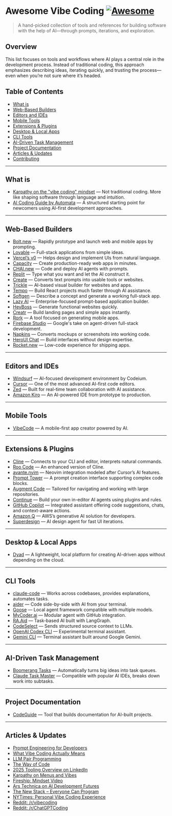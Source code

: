 # Awesome Vibe Coding [![Awesome](https://awesome.re/badge.svg)](https://awesome.re)

> A hand-picked collection of tools and references for building software with the help of AI—through prompts, iterations, and exploration.

## Overview

This list focuses on tools and workflows where AI plays a central role in the development process. Instead of traditional coding, this approach emphasizes describing ideas, iterating quickly, and trusting the process—even when you’re not sure where it’s headed.

## Table of Contents

* [What is](#what-is)
* [Web-Based Builders](#web-based-builders)
* [Editors and IDEs](#editors-and-ides)
* [Mobile Tools](#mobile-tools)
* [Extensions & Plugins](#extensions--plugins)
* [Desktop & Local Apps](#desktop--local-apps)
* [CLI Tools](#cli-tools)
* [AI-Driven Task Management](#ai-driven-task-management)
* [Project Documentation](#project-documentation)
* [Articles & Updates](#articles--updates)
* [Contributing](#contributing)

---

## What is

* [Karpathy on the "vibe coding" mindset](https://x.com/karpathy/status/1886192184808149383) — Not traditional coding. More like shaping software through language and intuition.
* [AI Coding Guide by Automata](https://github.com/automata/aicodeguide) — A structured starting point for newcomers using AI-first development approaches.

---

## Web-Based Builders

* [Bolt.new](https://bolt.new/) — Rapidly prototype and launch web and mobile apps by prompting.
* [Lovable](https://lovable.dev/) — Full-stack applications from simple ideas.
* [Vercel’s v0](https://v0.dev/chat) — Helps design and implement UIs from natural language.
* [Capacity](https://capacity.so/) — Create production-ready web apps in minutes.
* [CHAI.new](https://chai.new) — Code and deploy AI agents with prompts.
* [Replit](https://replit.com/) — Type what you want and let the AI construct it.
* [Create](https://www.create.xyz/) — Converts text prompts into usable tools or websites.
* [Trickle](https://www.trickle.so/) — AI-based visual builder for websites and apps.
* [Tempo](https://www.tempo.new/) — Build React projects much faster through AI assistance.
* [Softgen](https://softgen.ai/) — Describe a concept and generate a working full-stack app.
* [Lazy AI](https://getlazy.ai/) — Enterprise-focused prompt-based application builder.
* [HeyBoss](https://www.heyboss.xyz/) — Generate functional websites quickly.
* [Creatr](https://getcreatr.com/) — Build landing pages and simple apps instantly.
* [Rork](https://rork.app/) — A tool focused on generating mobile apps.
* [Firebase Studio](https://studio.firebase.google.com/) — Google's take on agent-driven full-stack development.
* [Napkins](https://www.napkins.dev/) — Converts mockups or screenshots into working code.
* [HeroUI Chat](https://heroui.chat/) — Build interfaces without design expertise.
* [Rocket.new](https://www.rocket.new/) — Low-code experience for shipping apps.

---

## Editors and IDEs

* [Windsurf](https://codeium.com/windsurf) — AI-focused development environment by Codeium.
* [Cursor](https://www.cursor.com/) — One of the most advanced AI-first code editors.
* [Zed](https://zed.dev/) — Built for real-time team collaboration with AI assistance.
* [Amazon Kiro](https://kiro.dev) — An AI-powered IDE from prototype to production.

---

## Mobile Tools

* [VibeCode](https://www.vibecodeapp.com/) — A mobile-first app creator powered by AI.

---

## Extensions & Plugins

* [Cline](https://cline.bot/) — Connects to your CLI and editor, interprets natural commands.
* [Roo Code](https://github.com/RooVetGit/Roo-Code) — An enhanced version of Cline.
* [avante.nvim](https://github.com/yetone/avante.nvim) — Neovim integration modeled after Cursor’s AI features.
* [Prompt Tower](https://github.com/backnotprop/prompt-tower) — A prompt creation interface supporting complex code blocks.
* [Augment Code](https://www.augmentcode.com/) — Tailored for navigating and working with large repositories.
* [Continue](https://github.com/continuedev/continue) — Build your own in-editor AI agents using plugins and rules.
* [GitHub Copilot](https://github.com/features/copilot) — Integrated assistant offering code suggestions, chats, and context-aware actions.
* [Amazon Q](https://aws.amazon.com/q/developer) — AWS’s generative AI solution for developers.
* [Superdesign](https://www.superdesign.dev/) — AI design agent for fast UI iterations.

---

## Desktop & Local Apps

* [Dyad](https://www.dyad.sh/) — A lightweight, local platform for creating AI-driven apps without depending on the cloud.

---

## CLI Tools

* [claude-code](https://github.com/anthropics/claude-code) — Works across codebases, provides explanations, automates tasks.
* [aider](https://aider.chat/) — Code side-by-side with AI from your terminal.
* [Goose](https://block.github.io/goose/) — Local agent framework compatible with multiple models.
* [MyCoder.ai](https://github.com/drivecore/mycoder) — Modular agent with GitHub integration.
* [RA.Aid](https://github.com/ai-christianson/RA.Aid) — Task-based AI built with LangGraph.
* [CodeSelect](https://github.com/maynetee/codeselect) — Sends structured source context to LLMs.
* [OpenAI Codex CLI](https://github.com/openai/codex) — Experimental terminal assistant.
* [Gemini CLI](https://github.com/google-gemini/gemini-cli) — Terminal assistant built around Google Gemini.

---

## AI-Driven Task Management

* [Boomerang Tasks](https://docs.roocode.com/features/boomerang-tasks) — Automatically turns big ideas into task queues.
* [Claude Task Master](https://github.com/eyaltoledano/claude-task-master) — Compatible with popular AI IDEs, breaks down work into subtasks.

---

## Project Documentation

* [CodeGuide](https://www.codeguide.dev/) — Tool that builds documentation for AI-built projects.

---

## Articles & Updates

* [Prompt Engineering for Developers](https://addyo.substack.com/p/the-prompt-engineering-playbook-for)
* [What Vibe Coding Actually Means](https://theconversation.com/what-is-vibe-coding-a-computer-scientist-explains-what-it-means-to-have-ai-write-computer-code-and-what-risks-that-can-entail-257172)
* [LLM Pair Programming](https://pmbanugo.me/blog/peer-programming-with-llms)
* [The Way of Code](https://www.thewayofcode.com/)
* [2025 Tooling Overview on LinkedIn](https://www.linkedin.com/pulse/state-vibe-coding-tools-may-2025-nufar-gaspar-x1znf)
* [Karpathy on Menus and Vibes](https://karpathy.bearblog.dev/vibe-coding-menugen/)
* [Fireship: Mindset Video](https://www.youtube.com/watch?v=Tw18-4U7mts)
* [Ars Technica on AI Development Futures](https://arstechnica.com/ai/2025/03/is-vibe-coding-with-ai-gnarly-or-reckless-maybe-some-of-both/)
* [The New Stack – Everyone Can Program](https://thenewstack.io/vibe-coding-where-everyone-can-speak-computer-programming/)
* [NYTimes: Personal Vibe Coding Experience](https://www.nytimes.com/2025/02/27/technology/personaltech/vibecoding-ai-software-programming.html)
* [Reddit: /r/vibecoding](https://www.reddit.com/r/vibecoding/)
* [Reddit: /r/ChatGPTCoding](https://www.reddit.com/r/ChatGPTCoding/)
